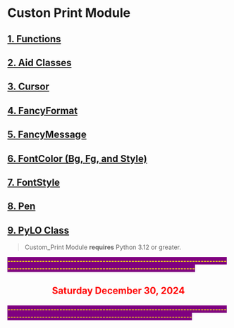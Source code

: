 # Custon Print Module
## [1. Functions](Functions.md)
## [2. Aid Classes](AidClasses.md)
## [3. Cursor](Cursor.md)
## [4. FancyFormat](FancyFormat.md)
## [5. FancyMessage](FancyMessage.md)
## [6. FontColor (Bg, Fg, and Style)](BgFgStyle.md)
## [7. FontStyle](FontStyle.md)
## [8. Pen](Pen.md)
## [9. PyLO Class](PyLO.md)

> Custom_Print Module **requires** Python 3.12 or greater.

<span style="background-color:purple">
<span style="color:yellow"><strong>
---------------------------------------------------------------------------------------------------------------------------------------------
</strong> </span> </span>

## <p style="text-align:center;"><span style="color:red"><strong> Saturday December 30, 2024 </strong></span></p>

<span style="background-color:purple">
<span style="color:yellow"><strong>
--------------------------------------------------------------------------------------------------------------------------------------------
</strong> </span> </span>





